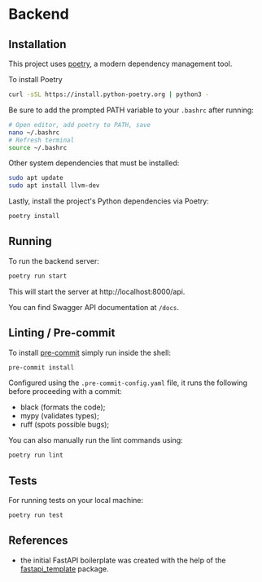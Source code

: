 # Backend

## Installation

This project uses [poetry](https://python-poetry.org/), a modern dependency management
tool.

To install Poetry

```bash
curl -sSL https://install.python-poetry.org | python3 -
```

Be sure to add the prompted PATH variable to your `.bashrc` after running:

```bash
# Open editor, add poetry to PATH, save
nano ~/.bashrc
# Refresh terminal
source ~/.bashrc
```

Other system dependencies that must be installed:

```bash
sudo apt update
sudo apt install llvm-dev
```

Lastly, install the project's Python dependencies via Poetry:

```bash
poetry install
```

## Running

To run the backend server:

```bash
poetry run start
```

This will start the server at http://localhost:8000/api.

You can find Swagger API documentation at `/docs`.

## Linting / Pre-commit

To install [pre-commit](https://pre-commit.com/) simply run inside the shell:

```bash
pre-commit install
```

Configured using the `.pre-commit-config.yaml` file, it runs the following before proceeding with a commit:

- black (formats the code);
- mypy (validates types);
- ruff (spots possible bugs);

You can also manually run the lint commands using:

```bash
poetry run lint
```

## Tests

For running tests on your local machine:

```bash
poetry run test
```

## References

- the initial FastAPI boilerplate was created with the help of the [fastapi_template](https://github.com/s3rius/FastAPI-template) package.
